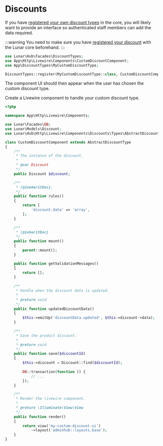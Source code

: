 # Discounts

If you have [registered your own discount types](/core/extending/discounts) in the core, you will likely want to provide an interface so authenticated staff members can add the data required.

:::warning
You need to make sure you have [registered your discount](/core/extending/discounts) with the Lunar core beforehand.
:::

```php
use Lunar\Hub\Facades\DiscountTypes;
use App\Http\Livewire\Components\CustomDiscountComponent;
use App\DiscountTypes\MyCustomDiscountType;

DiscountTypes::register(MyCustomDiscountType::class, CustomDiscountComponent::class);
```

The component UI should then appear when the user has chosen the custom discount type.

Create a Livewire component to handle your custom discount type.

```php
<?php

namespace App\Http\Livewire\Components;

use Lunar\Facades\DB;
use Lunar\Models\Discount;
use Lunar\Hub\Http\Livewire\Components\Discounts\Types\AbstractDiscountType;

class CustomDiscountComponent extends AbstractDiscountType
{
    /**
     * The instance of the discount.
     *
     * @var Discount
     */
    public Discount $discount;

    /**
     * {@ineheritDoc}.
     */
    public function rules()
    {
        return [
            'discount.data' => 'array',
        ];
    }

    /**
     * {@inheritDoc}
     */
    public function mount()
    {
        parent::mount();
    }

    public function getValidationMessages()
    {
        return [];
    }
    
    /**
     * Handle when the discount data is updated.
     *
     * @return void
     */
    public function updatedDiscountData()
    {
        $this->emitUp('discountData.updated', $this->discount->data);
    }

    /**
     * Save the product discount.
     *
     * @return void
     */
    public function save($discountId)
    {
        $this->discount = Discount::find($discountId);
            
        DB::transaction(function () {
            // ...
        });
    }

    /**
     * Render the livewire component.
     *
     * @return \Illuminate\View\View
     */
    public function render()
    {
        return view('my-custom-discount-ui')
            ->layout('adminhub::layouts.base');
    }
}
```
